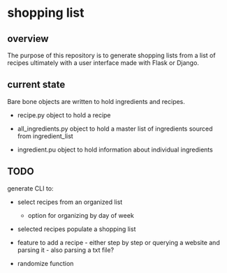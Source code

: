 # shopping list

## overview

The purpose of this repository is to generate shopping lists from a list of recipes  ultimately with a user interface made with Flask or Django.

## current state

Bare bone objects are written to hold ingredients and recipes.

* recipe.py object to hold a recipe

* all_ingredients.py object to hold a master list of ingredients sourced from ingredient_list

* ingredient.pu object to hold information about individual ingredients

## TODO

generate CLI to:

* select recipes from an organized list
    
    * option for organizing by day of week

* selected recipes populate a shopping list

* feature to add a recipe - either step by step or querying a website and parsing it - also parsing a txt file?

* randomize function
